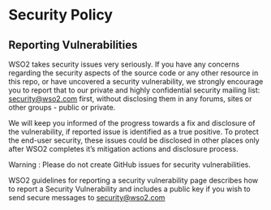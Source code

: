# Security Policy

## Reporting Vulnerabilities

WSO2 takes security issues very seriously. If you have any concerns regarding 
the security aspects of the source code or any other resource in this repo, 
or have uncovered a security vulnerability, we strongly encourage you to 
report that to our private and highly confidential security mailing list: 
security@wso2.com first, without disclosing them in any forums, sites or 
other groups - public or private. 

We will keep you informed of the progress towards a fix and disclosure of 
the vulnerability, if reported issue is identified as a true positive. To 
protect the end-user security, these issues could be disclosed in other 
places only after WSO2 completes it’s mitigation actions and disclosure 
process.

Warning : Please do not create GitHub issues for security vulnerabilities.

WSO2 guidelines for reporting a security vulnerability page describes how 
to report a Security Vulnerability and includes a public key if you wish 
to send secure messages to security@wso2.com 
